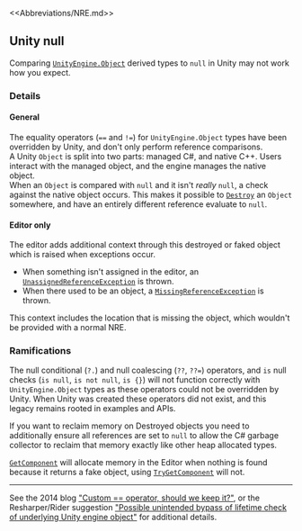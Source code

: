 <<Abbreviations/NRE.md>>
## Unity null
Comparing [`UnityEngine.Object`](https://docs.unity3d.com/ScriptReference/Object.html) derived types to `null` in Unity may not work how you expect.  

### Details
#### General

The equality operators (`==` and `!=`) for `UnityEngine.Object` types have been overridden by Unity, and don't only perform reference comparisons.  
A Unity `Object` is split into two parts: managed C#, and native C++. Users interact with the managed object, and the engine manages the native object.  
When an `Object` is compared with `null` and it isn't *really* `null`, a check against the native object occurs. This makes it possible to [`Destroy`](https://docs.unity3d.com/ScriptReference/Object.Destroy.html) an `Object` somewhere, and have an entirely different reference evaluate to `null`.  

#### Editor only
The editor adds additional context through this destroyed or faked object which is raised when exceptions occur.  
- When something isn't assigned in the editor, an [`UnassignedReferenceException`](../Common%20Errors/Runtime%20Exceptions/UnassignedReferenceException.md) is thrown.   
- When there used to be an object, a [`MissingReferenceException`](../Common%20Errors/Runtime%20Exceptions/MissingReferenceException.md) is thrown.

This context includes the location that is missing the object, which wouldn't be provided with a normal NRE.

### Ramifications
The null conditional (`?.`) and null coalescing (`??`, `??=`) operators, and `is` null checks (`is null`, `is not null`, `is {}`) will not function correctly with `UnityEngine.Object` types as these operators could not be overridden by Unity. When Unity was created these operators did not exist, and this legacy remains rooted in examples and APIs.  

If you want to reclaim memory on Destroyed objects you need to additionally ensure all references are set to `null` to allow the C# garbage collector to reclaim that memory exactly like other heap allocated types.  

[`GetComponent`](https://docs.unity3d.com/ScriptReference/GameObject.GetComponent.html) will allocate memory in the Editor when nothing is found because it returns a fake object, using [`TryGetComponent`](https://docs.unity3d.com/ScriptReference/GameObject.TryGetComponent.html) will not.

---
See the 2014 blog ["Custom == operator, should we keep it?"](https://blog.unity.com/technology/custom-operator-should-we-keep-it), or the Resharper/Rider suggestion ["Possible unintended bypass of lifetime check of underlying Unity engine object"](https://github.com/JetBrains/resharper-unity/wiki/Possible-unintended-bypass-of-lifetime-check-of-underlying-Unity-engine-object) for additional details.   